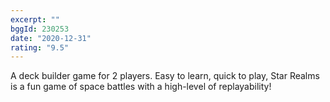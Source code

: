 ```yaml
---
excerpt: ""
bggId: 230253
date: "2020-12-31"
rating: "9.5"
---
```


A deck builder game for 2 players. Easy to learn, quick to play, Star Realms is a fun game of space battles with a high-level of replayability!
